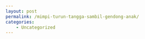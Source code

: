```yaml
---
layout: post
permalink: /mimpi-turun-tangga-sambil-gendong-anak/
categories:
    - Uncategorized
---
```


